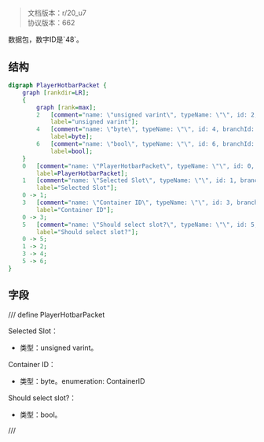 # <!-- md:samp PlayerHotbarPacket -->

> 文档版本：r/20_u7<br/>协议版本：662

<!-- md:samp PlayerHotbarPacket -->数据包，数字ID是`48`。

## 结构

```dot
digraph PlayerHotbarPacket {
	graph [rankdir=LR];
	{
		graph [rank=max];
		2	[comment="name: \"unsigned varint\", typeName: \"\", id: 2, branchId: 0, recurseId: -1, attributes: 512, notes: \"\"",
			label="unsigned varint"];
		4	[comment="name: \"byte\", typeName: \"\", id: 4, branchId: 0, recurseId: -1, attributes: 512, notes: \"\"",
			label=byte];
		6	[comment="name: \"bool\", typeName: \"\", id: 6, branchId: 0, recurseId: -1, attributes: 512, notes: \"\"",
			label=bool];
	}
	0	[comment="name: \"PlayerHotbarPacket\", typeName: \"\", id: 0, branchId: 48, recurseId: -1, attributes: 0, notes: \"\"",
		label=PlayerHotbarPacket];
	1	[comment="name: \"Selected Slot\", typeName: \"\", id: 1, branchId: 0, recurseId: -1, attributes: 0, notes: \"\"",
		label="Selected Slot"];
	0 -> 1;
	3	[comment="name: \"Container ID\", typeName: \"\", id: 3, branchId: 0, recurseId: -1, attributes: 0, notes: \"enumeration: ContainerID\"",
		label="Container ID"];
	0 -> 3;
	5	[comment="name: \"Should select slot?\", typeName: \"\", id: 5, branchId: 0, recurseId: -1, attributes: 0, notes: \"\"",
		label="Should select slot?"];
	0 -> 5;
	1 -> 2;
	3 -> 4;
	5 -> 6;
}

```

## 字段

/// define
PlayerHotbarPacket

Selected Slot：<!-- md:samp unsigned varint -->

- 类型：unsigned varint。

Container ID：<!-- md:samp byte -->

- 类型：byte。enumeration: ContainerID

Should select slot?：<!-- md:samp bool -->

- 类型：bool。


///
